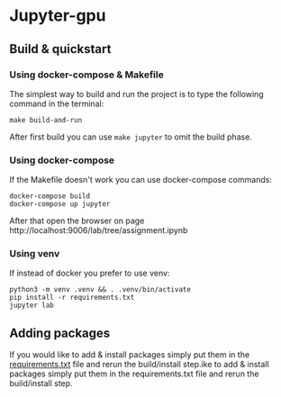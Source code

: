 # Jupyter-gpu

## Build & quickstart

### Using docker-compose & Makefile
The simplest way to build and run the project is to type the following command in the terminal:

```shell
make build-and-run
```

After first build you can use `make jupyter` to omit the build phase.

### Using docker-compose
If the Makefile doesn't work you can use docker-compose commands:

```shell
docker-compose build
docker-compose up jupyter
```

After that open the browser on page http://localhost:9006/lab/tree/assignment.ipynb

### Using venv
If instead of docker you prefer to use venv:

```shell
python3 -m venv .venv && . .venv/bin/activate
pip install -r requirements.txt
jupyter lab
```


## Adding packages
If you would like to add & install packages simply put them in the [requirements.txt](requirements.txt) file and rerun the build/install step.ike to add & install packages simply put them in the requirements.txt file and rerun the build/install step.
